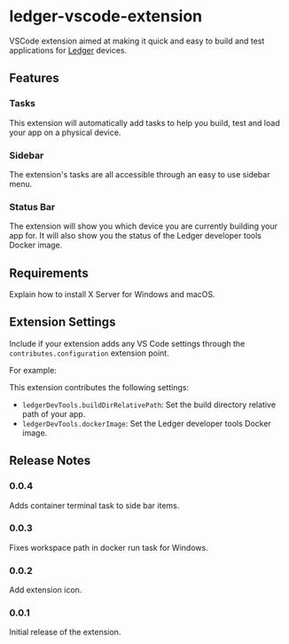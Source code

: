 # ledger-vscode-extension

VSCode extension aimed at making it quick and easy to build and test applications for [Ledger](https://www.ledger.com/) devices.

## Features

### Tasks

This extension will automatically add tasks to help you build, test and load your app on a physical device.

### Sidebar

The extension's tasks are all accessible through an easy to use sidebar menu.

### Status Bar

The extension will show you which device you are currently building your app for. It will also show you the status of the Ledger developer tools Docker image.

## Requirements

Explain how to install X Server for Windows and macOS.

## Extension Settings

Include if your extension adds any VS Code settings through the `contributes.configuration` extension point.

For example:

This extension contributes the following settings:

* `ledgerDevTools.buildDirRelativePath`: Set the build directory relative path of your app.
* `ledgerDevTools.dockerImage`: Set the Ledger developer tools Docker image.

## Release Notes

### 0.0.4

Adds container terminal task to side bar items.

### 0.0.3

Fixes workspace path in docker run task for Windows.

### 0.0.2

Add extension icon.

### 0.0.1

Initial release of the extension.
